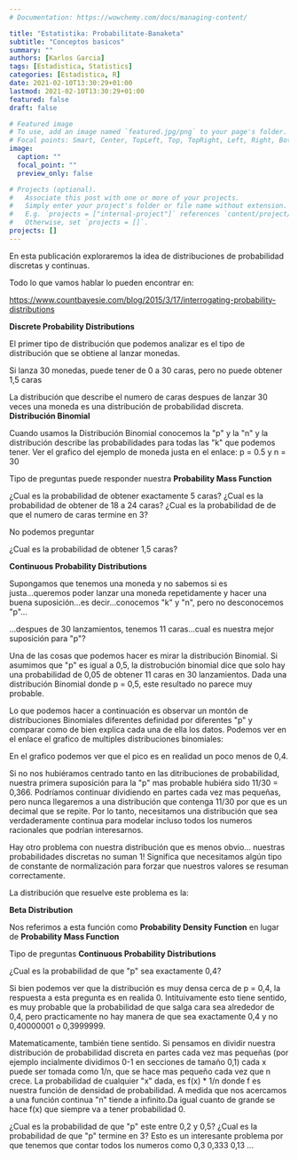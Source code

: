 ```yaml
---
# Documentation: https://wowchemy.com/docs/managing-content/

title: "Estatistika: Probabilitate-Banaketa"
subtitle: "Conceptos basicos"
summary: ""
authors: [Karlos Garcia]
tags: [Estadistica, Statistics]
categories: [Estadistica, R]
date: 2021-02-10T13:30:29+01:00
lastmod: 2021-02-10T13:30:29+01:00
featured: false
draft: false

# Featured image
# To use, add an image named `featured.jpg/png` to your page's folder.
# Focal points: Smart, Center, TopLeft, Top, TopRight, Left, Right, BottomLeft, Bottom, BottomRight.
image:
  caption: ""
  focal_point: ""
  preview_only: false

# Projects (optional).
#   Associate this post with one or more of your projects.
#   Simply enter your project's folder or file name without extension.
#   E.g. `projects = ["internal-project"]` references `content/project/deep-learning/index.md`.
#   Otherwise, set `projects = []`.
projects: []
---
```


En esta publicación exploraremos la idea de distribuciones de probabilidad discretas y continuas.

Todo lo que vamos hablar lo pueden encontrar en:

https://www.countbayesie.com/blog/2015/3/17/interrogating-probability-distributions

**Discrete Probability Distributions**

El primer tipo de distribución que podemos analizar es el tipo de distribución que se obtiene al lanzar monedas.

Si lanza 30 monedas, puede tener de 0 a 30 caras, pero no puede obtener 1,5 caras

La distribución que describe el numero de caras despues de lanzar 30 veces una moneda es una distribución de probabilidad discreta. **Distribución Binomial**

Cuando usamos la Distribución Binomial conocemos la "p" y la "n" y la distribución describe las probabilidades para todas las "k" que podemos tener. Ver el grafico del ejemplo de moneda justa en el enlace: p = 0.5 y n = 30

Tipo de preguntas puede responder nuestra **Probability Mass Function**

¿Cual es la probabilidad de obtener exactamente 5 caras?
¿Cual es la probabilidad de obtener de 18 a 24 caras?
¿Cual es la probabilidad de de que el numero de caras termine en 3?

No podemos preguntar

¿Cual es la probabilidad de obtener 1,5 caras?

**Continuous Probability Distributions**

Supongamos que tenemos una moneda y no sabemos si es justa...queremos poder lanzar una moneda repetidamente y hacer una buena suposición...es decir...conocemos "k" y "n", pero no desconocemos "p"...

...despues de 30 lanzamientos, tenemos 11 caras...cual es nuestra mejor suposición para "p"?

Una de las cosas que podemos hacer es mirar la distribución Binomial. Si asumimos que "p" es igual a 0,5, la distrobución binomial dice que solo hay una probabilidad de 0,05 de obtener 11 caras en 30 lanzamientos. Dada una distribución Binomial donde p = 0,5, este resultado no parece muy probable.

Lo que podemos hacer a continuación es observar un montón de distribuciones Binomiales diferentes definidad por diferentes "p" y comparar como de bien explica cada una de ella los datos. Podemos ver en el enlace el grafico de multiples distribuciones binomiales:

En el grafico podemos ver que el pico es en realidad un poco menos de 0,4. 

Si no nos hubiéramos centrado tanto en las ditribuciones de probabilidad, nuestra primera suposición para la "p" mas probable hubiéra sido 11/30 = 0,366. Podríamos continuar dividiendo en partes cada vez mas pequeñas, pero nunca llegaremos a una distribución que contenga 11/30 por que es un decimal que se repite. Por lo tanto, necesitamos una distribución que sea verdaderamente continua para modelar incluso todos los numeros racionales que podrían interesarnos.

Hay otro problema con nuestra distribución que es menos obvio... nuestras probabilidades discretas no suman 1! Significa que necesitamos algún tipo de constante de normalización para forzar que nuestros valores se resuman correctamente.

La distribución que resuelve este problema es la: 

**Beta Distribution**

Nos referimos a esta función como **Probability Density Function** en lugar de **Probability Mass Function**

Tipo de preguntas **Continuous Probability Distributions**

¿Cual es la probabilidad de que "p" sea exactamente 0,4?

Si bien podemos ver que la distribución es muy densa cerca de p = 0,4, la respuesta a esta pregunta es en realida 0. Intituivamente esto tiene sentido, es muy probable que la probabilidad de que salga cara sea alrededor de 0,4, pero practicamente no hay manera de que sea exactamente 0,4 y no 0,40000001 o 0,3999999.

Matematicamente, también tiene sentido. Si pensamos en dividir nuestra distribución de probabilidad discreta en partes cada vez mas pequeñas (por ejemplo incialmente dividimos 0-1 en secciones de tamaño 0,1) cada x puede ser tomada como 1/n, que se hace mas pequeño cada vez que n crece. La probabilidad de cualquier "x" dada, es f(x) * 1/n donde f es nuestra función de densidad de probabilidad. A medida que nos acercamos a una función continua "n" tiende a infinito.Da igual cuanto de grande se hace f(x) que siempre va a tener probabilidad 0.

¿Cual es la probabilidad de que "p" este entre 0,2 y 0,5?
¿Cual es la probabilidad de que "p" termine en 3? Esto es un interesante problema por que tenemos que contar todos los numeros como 0,3 0,333 0,13 ...

